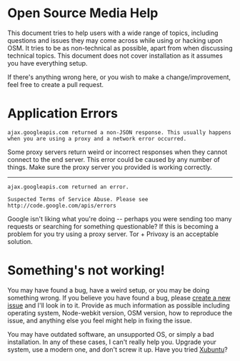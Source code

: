 Open Source Media Help
=======

This document tries to help users with a wide range of topics, including questions and issues they may come across while using or hacking upon OSM. It tries to be as non-technical as possible, apart from when discussing technical topics. This document does not cover installation as it assumes you have everything setup.

If there's anything wrong here, or you wish to make a change/improvement, feel free to create a pull request.

Application Errors
=======

```
ajax.googleapis.com returned a non-JSON response. This usually happens when you are using a proxy and a network error occurred.
```

Some proxy servers return weird or incorrect responses when they cannot connect to the end server. This error could be caused by any number of things. Make sure the proxy server you provided is working correctly.

---------------------------------------

```
ajax.googleapis.com returned an error.

Suspected Terms of Service Abuse. Please see http://code.google.com/apis/errors
```

Google isn't liking what you're doing -- perhaps you were sending too many requests or searching for something questionable? If this is becoming a problem for you try using a proxy server. Tor + Privoxy is an acceptable solution.

Something's not working!
=======

You may have found a bug, have a weird setup, or you may be doing something wrong. If you believe you have found a bug, please [create a new issue](https://github.com/nmalcolm/osm/issues/new) and I'll look in to it. Provide as much information as possible including operating system, Node-webkit version, OSM version, how to reproduce the issue, and anything else you feel might help in fixing the issue.

You may have outdated software, an unsupported OS, or simply a bad installation. In any of these cases, I can't really help you. Upgrade your system, use a modern one, and don't screw it up. Have you tried [Xubuntu](http://xubuntu.org/)?
